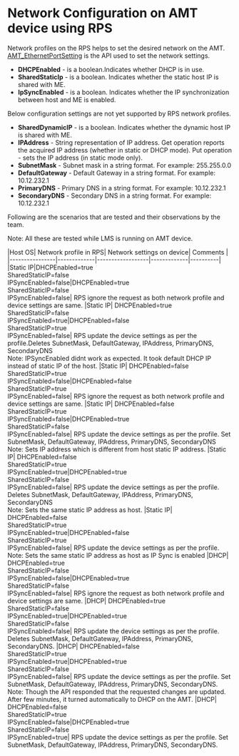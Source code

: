 # Network Configuration on AMT device using RPS

Network profiles on the RPS helps to set the desired network on the AMT. [AMT_EthernetPortSetting](https://software.intel.com/sites/manageability/AMT_Implementation_and_Reference_Guide/default.htm?turl=HTMLDocuments%2FWS-Management_Class_Reference%2FAMT_EthernetPortSettings.htm) is the API used to set the network settings.

- **DHCPEnabled** - is a boolean.Indicates whether DHCP is in use. 
- **SharedStaticIp** - is a boolean. Indicates whether the static host IP      is shared with ME.   
- **IpSyncEnabled** - is a boolean. Indicates whether the IP synchronization between host and ME is enabled.   

Below configuration settings are not yet supported by RPS network profiles. 

- **SharedDynamicIP** - is a boolean.  Indicates whether the dynamic host IP is shared with ME.   
- **IPAddress** - String representation of IP address. Get operation    reports the acquired IP address (whether in static or DHCP mode). Put    operation - sets the IP address (in static mode only).  
 - **SubnetMask** - Subnet mask in a string format. For example: 255.255.0.0 
 - **DefaultGateway** - Default Gateway in a string format. For example: 10.12.232.1   
 - **PrimaryDNS** - Primary DNS in a string format. For example: 10.12.232.1   
- **SecondaryDNS** - Secondary DNS in a string    format. For example: 10.12.232.1

Following are the scenarios that are tested and their observations by the team.

Note: All these are tested while LMS is running on AMT device. 

|Host OS| Network profile in RPS| Network settings on device| Comments                         |
|----------------|-------------|------------------|-------------|----------|
|Static IP|DHCPEnabled=true<br>SharedStaticIP=false<br>IPSyncEnabled=false|DHCPEnabled=true<br>SharedStaticIP=false<br>IPSyncEnabled=false| RPS ignore the request as both network profile and device settings are same.
|Static IP| DHCPEnabled=true<br>SharedStaticIP=false<br>IPSyncEnabled=true|DHCPEnabled=false<br>SharedStaticIP=true<br>IPSyncEnabled=false| RPS update the device settings as per the profile.Deletes SubnetMask, DefaultGateway, IPAddress, PrimaryDNS, SecondaryDNS<br>Note: IPSyncEnabled didnt work as expected. It took default DHCP IP instead of static IP of the host.
|Static IP| DHCPEnabled=false<br>SharedStaticIP=true<br>IPSyncEnabled=false|DHCPEnabled=false<br>SharedStaticIP=true<br>IPSyncEnabled=false| RPS ignore the request as both network profile and device settings are same.
|Static IP| DHCPEnabled=false<br>SharedStaticIP=true<br>IPSyncEnabled=false|DHCPEnabled=true<br>SharedStaticIP=false<br>IPSyncEnabled=false| RPS update the device settings as per the profile. Set SubnetMask, DefaultGateway, IPAddress, PrimaryDNS, SecondaryDNS<br>Note: Sets IP address which is different from host static IP address.
|Static IP| DHCPEnabled=false<br>SharedStaticIP=true<br>IPSyncEnabled=true|DHCPEnabled=true<br>SharedStaticIP=false<br>IPSyncEnabled=false| RPS update the device settings as per the profile. Deletes SubnetMask, DefaultGateway, IPAddress, PrimaryDNS, SecondaryDNS<br>Note: Sets the same static IP address as host.
|Static IP| DHCPEnabled=false<br>SharedStaticIP=true<br>IPSyncEnabled=true|DHCPEnabled=false<br>SharedStaticIP=true<br>IPSyncEnabled=false| RPS update the device settings as per the profile. <br>Note: Sets the same static IP address as host as IP Sync is enabled
|DHCP| DHCPEnabled=true<br>SharedStaticIP=false<br>IPSyncEnabled=false|DHCPEnabled=true<br>SharedStaticIP=false<br>IPSyncEnabled=false| RPS ignore the request as both network profile and device settings are same.
|DHCP| DHCPEnabled=true<br>SharedStaticIP=false<br>IPSyncEnabled=true|DHCPEnabled=true<br>SharedStaticIP=false<br>IPSyncEnabled=false| RPS update the device settings as per the profile. Deletes SubnetMask, DefaultGateway, IPAddress, PrimaryDNS, SecondaryDNS.
|DHCP| DHCPEnabled=false<br>SharedStaticIP=true<br>IPSyncEnabled=true|DHCPEnabled=true<br>SharedStaticIP=false<br>IPSyncEnabled=false| RPS update the device settings as per the profile. Set SubnetMask, DefaultGateway, IPAddress, PrimaryDNS, SecondaryDNS.<br>Note: Though the API responded that the requested changes are updated. After few minutes, it turned automatically to DHCP on the AMT.
|DHCP| DHCPEnabled=false<br>SharedStaticIP=true<br>IPSyncEnabled=false|DHCPEnabled=true<br>SharedStaticIP=false<br>IPSyncEnabled=true| RPS update the device settings as per the profile. Set SubnetMask, DefaultGateway, IPAddress, PrimaryDNS, SecondaryDNS.